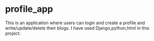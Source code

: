 # profile_app
This is an application where users can login and create a profile and write/update/delete their blogs. I have used Django,python,html in this project.
